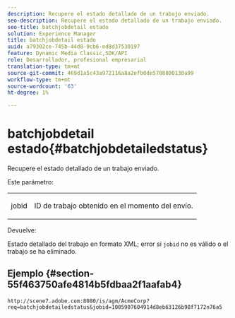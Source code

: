 ```yaml
---
description: Recupere el estado detallado de un trabajo enviado.
seo-description: Recupere el estado detallado de un trabajo enviado.
seo-title: batchjobdetail estado
solution: Experience Manager
title: batchjobdetail estado
uuid: a79302ce-745b-44d8-9cb6-ed8d37530197
feature: Dynamic Media Classic,SDK/API
role: Desarrollador, profesional empresarial
translation-type: tm+mt
source-git-commit: 469d1a5c43a972116a8a2efb0de5708800130a99
workflow-type: tm+mt
source-wordcount: '63'
ht-degree: 1%

---
```



# batchjobdetail estado{#batchjobdetailedstatus}

Recupere el estado detallado de un trabajo enviado.

Este parámetro:

<table id="simpletable_9C379451927C4058834640377C0BD7A0"> 
 <tr class="strow"> 
  <td class="stentry"> <p> <span class="codeph"> jobid  </span> </p> </td> 
  <td class="stentry"> <p>ID de trabajo obtenido en el momento del envío. </p> </td> 
 </tr> 
</table>

Devuelve:

Estado detallado del trabajo en formato XML; error si `jobid` no es válido o el trabajo se ha eliminado.

## Ejemplo {#section-55f463750afe4814b5fdbaa2f1aafab4}

`http://scene7.adobe.com:8080/is/agm/AcmeCorp?req=batchjobdetailedstatus&jobid=1005907604914d8eb63126b98f7172n76a5`
